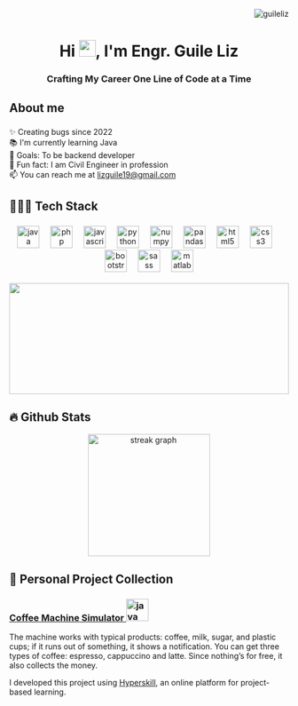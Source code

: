 <p align="right"> <img src="https://komarev.com/ghpvc/?username=guileliz&label=Profile%20views&color=0e75b6&style=flat" alt="guileliz" /> </p>

<h1 align="center">Hi <img src="https://raw.githubusercontent.com/iampavangandhi/iampavangandhi/master/gifs/Hi.gif" width="30px">, I'm Engr. Guile Liz</h1>
<h3 align="center">Crafting My Career One Line of Code at a Time</h3>
</div>



</p>



<h2 align="left">About me</h2>

###

<p align="left">✨ Creating bugs since 2022<br>📚 I'm currently learning Java<br>🎯 Goals: To be backend developer<br>🎲 Fun fact: I am Civil Engineer in profession <br>📫 You can reach me at <a href="mailto:lizguile19@gmail.com">lizguile19@gmail.com</a></p>

###

<h2 align="left">👨🏽‍💻 Tech Stack</h2>

###

<div align="center">
  <img src="https://cdn.jsdelivr.net/gh/devicons/devicon/icons/java/java-original.svg" height="40" alt="java logo"  />
  <img width="12" />
  <img src="https://cdn.jsdelivr.net/gh/devicons/devicon/icons/php/php-original.svg" height="40" alt="php logo"  />
  <img width="12" />
  <img src="https://cdn.jsdelivr.net/gh/devicons/devicon/icons/javascript/javascript-original.svg" height="40" alt="javascript logo"  />
  <img width="12" />
  <img src="https://cdn.jsdelivr.net/gh/devicons/devicon/icons/python/python-original.svg" height="40" alt="python logo"  />
  <img width="12" />
  <img src="https://cdn.jsdelivr.net/gh/devicons/devicon/icons/numpy/numpy-original.svg" height="40" alt="numpy logo"  />
  <img width="12" />
  <img src="https://cdn.jsdelivr.net/gh/devicons/devicon/icons/pandas/pandas-original.svg" height="40" alt="pandas logo"  />
  <img width="12" />
  <img src="https://cdn.jsdelivr.net/gh/devicons/devicon/icons/html5/html5-original.svg" height="40" alt="html5 logo"  />
  <img width="12" />
  <img src="https://cdn.jsdelivr.net/gh/devicons/devicon/icons/css3/css3-original.svg" height="40" alt="css3 logo"  />
  <img width="12" />
  <img src="https://cdn.jsdelivr.net/gh/devicons/devicon/icons/bootstrap/bootstrap-original.svg" height="40" alt="bootstrap logo"  />
  <img width="12" />
  <img src="https://cdn.jsdelivr.net/gh/devicons/devicon/icons/sass/sass-original.svg" height="40" alt="sass logo"  />
  <img width="12" />
  <img src="https://cdn.jsdelivr.net/gh/devicons/devicon/icons/matlab/matlab-original.svg" height="40" alt="matlab logo"  />
</div>
<br>
<div align="center"> 
  <img  style="height: 200px; display: inline-block; margin-left: auto; margin-right: auto; width: 100%;" src="https://github-readme-stats-sigma-five.vercel.app/api/top-langs/?username=GuileLiz&theme=github_dark&layout=compact&hide_border=true"  />
</div>



<h2 align="left">🔥 Github Stats </h2>

<!--
<img style="height: 200px; display: inline-block; margin-left: auto; margin-right: auto; width: 100%;" src="https://github-readme-stats.vercel.app/api?username=GuileLiz&show_icons=true&bg_color=FFFFFF" />
-->
<div align="center"> 
  <img src="https://streak-stats.demolab.com?user=GuileLiz&locale=en&mode=daily&theme=github_dark&layout=compact&hide_border=true" height="220" alt="streak graph"  /> 
</div>

<h2 align="left">🌱 Personal Project Collection </h2> 
<h3>
  <a href="https://github.com/GuileLiz/Coffee_Machine-Java/blob/master/Coffee%20Machine%20(Java)/task/src/machine/CoffeeMachine.java">Coffee Machine Simulator </a>
  <img src="https://cdn.jsdelivr.net/gh/devicons/devicon/icons/java/java-original.svg" height="40" alt="java logo"  />
</h3>
<p>The machine works with typical products: coffee, milk, sugar, and plastic cups; if it runs out of something, it shows a notification. You can get three types of coffee: espresso, cappuccino and latte. Since nothing’s for free, it also collects the money.</p>
<p>I developed this project using <a href="https://hyperskill.org/projects/33?category=2&track=8">Hyperskill</a>, an online platform for project-based learning.</p>
<!--
**GuileLiz/GuileLiz** is a ✨ _special_ ✨ repository because its `README.md` (this file) appears on your GitHub profile.

Here are some ideas to get you started:

- 🔭 I’m currently working on ...
- 🌱 I’m currently learning ...
- 👯 I’m looking to collaborate on ...
- 🤔 I’m looking for help with ...
- 💬 Ask me about ...
- 📫 How to reach me: ...
- 😄 Pronouns: ...
- ⚡ Fun fact: ...
-->
